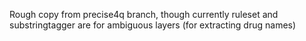 Rough copy from precise4q branch, though currently ruleset and substringtagger are for ambiguous layers (for extracting drug names)